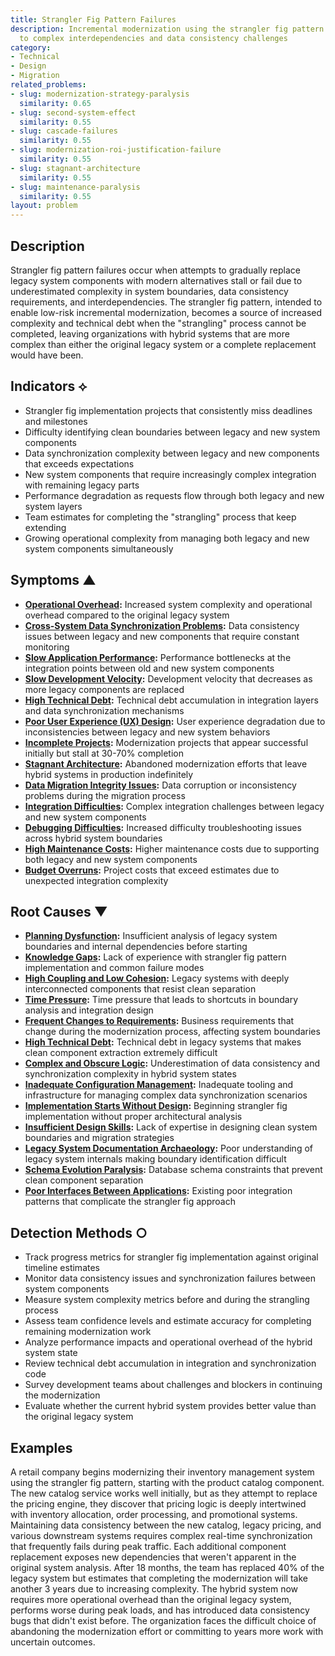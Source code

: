```yaml
---
title: Strangler Fig Pattern Failures
description: Incremental modernization using the strangler fig pattern stalls due
  to complex interdependencies and data consistency challenges
category:
- Technical
- Design
- Migration
related_problems:
- slug: modernization-strategy-paralysis
  similarity: 0.65
- slug: second-system-effect
  similarity: 0.55
- slug: cascade-failures
  similarity: 0.55
- slug: modernization-roi-justification-failure
  similarity: 0.55
- slug: stagnant-architecture
  similarity: 0.55
- slug: maintenance-paralysis
  similarity: 0.55
layout: problem
---
```


## Description

Strangler fig pattern failures occur when attempts to gradually replace legacy system components with modern alternatives stall or fail due to underestimated complexity in system boundaries, data consistency requirements, and interdependencies. The strangler fig pattern, intended to enable low-risk incremental modernization, becomes a source of increased complexity and technical debt when the "strangling" process cannot be completed, leaving organizations with hybrid systems that are more complex than either the original legacy system or a complete replacement would have been.

## Indicators ⟡

- Strangler fig implementation projects that consistently miss deadlines and milestones
- Difficulty identifying clean boundaries between legacy and new system components
- Data synchronization complexity between legacy and new components that exceeds expectations
- New system components that require increasingly complex integration with remaining legacy parts
- Performance degradation as requests flow through both legacy and new system layers
- Team estimates for completing the "strangling" process that keep extending
- Growing operational complexity from managing both legacy and new system components simultaneously

## Symptoms ▲

- **[Operational Overhead](operational-overhead.md):** Increased system complexity and operational overhead compared to the original legacy system
- **[Cross-System Data Synchronization Problems](cross-system-data-synchronization-problems.md):** Data consistency issues between legacy and new components that require constant monitoring
- **[Slow Application Performance](slow-application-performance.md):** Performance bottlenecks at the integration points between old and new system components
- **[Slow Development Velocity](slow-development-velocity.md):** Development velocity that decreases as more legacy components are replaced
- **[High Technical Debt](high-technical-debt.md):** Technical debt accumulation in integration layers and data synchronization mechanisms
- **[Poor User Experience (UX) Design](poor-user-experience-ux-design.md):** User experience degradation due to inconsistencies between legacy and new system behaviors
- **[Incomplete Projects](incomplete-projects.md):** Modernization projects that appear successful initially but stall at 30-70% completion
- **[Stagnant Architecture](stagnant-architecture.md):** Abandoned modernization efforts that leave hybrid systems in production indefinitely
- **[Data Migration Integrity Issues](data-migration-integrity-issues.md):** Data corruption or inconsistency problems during the migration process
- **[Integration Difficulties](integration-difficulties.md):** Complex integration challenges between legacy and new system components
- **[Debugging Difficulties](debugging-difficulties.md):** Increased difficulty troubleshooting issues across hybrid system boundaries
- **[High Maintenance Costs](high-maintenance-costs.md):** Higher maintenance costs due to supporting both legacy and new system components
- **[Budget Overruns](budget-overruns.md):** Project costs that exceed estimates due to unexpected integration complexity

## Root Causes ▼

- **[Planning Dysfunction](planning-dysfunction.md):** Insufficient analysis of legacy system boundaries and internal dependencies before starting
- **[Knowledge Gaps](knowledge-gaps.md):** Lack of experience with strangler fig pattern implementation and common failure modes
- **[High Coupling and Low Cohesion](high-coupling-low-cohesion.md):** Legacy systems with deeply interconnected components that resist clean separation
- **[Time Pressure](time-pressure.md):** Time pressure that leads to shortcuts in boundary analysis and integration design
- **[Frequent Changes to Requirements](frequent-changes-to-requirements.md):** Business requirements that change during the modernization process, affecting system boundaries
- **[High Technical Debt](high-technical-debt.md):** Technical debt in legacy systems that makes clean component extraction extremely difficult
- **[Complex and Obscure Logic](complex-and-obscure-logic.md):** Underestimation of data consistency and synchronization complexity in hybrid system states
- **[Inadequate Configuration Management](inadequate-configuration-management.md):** Inadequate tooling and infrastructure for managing complex data synchronization scenarios
- **[Implementation Starts Without Design](implementation-starts-without-design.md):** Beginning strangler fig implementation without proper architectural analysis
- **[Insufficient Design Skills](insufficient-design-skills.md):** Lack of expertise in designing clean system boundaries and migration strategies
- **[Legacy System Documentation Archaeology](legacy-system-documentation-archaeology.md):** Poor understanding of legacy system internals making boundary identification difficult
- **[Schema Evolution Paralysis](schema-evolution-paralysis.md):** Database schema constraints that prevent clean component separation
- **[Poor Interfaces Between Applications](poor-interfaces-between-applications.md):** Existing poor integration patterns that complicate the strangler fig approach

## Detection Methods ○

- Track progress metrics for strangler fig implementation against original timeline estimates
- Monitor data consistency issues and synchronization failures between system components
- Measure system complexity metrics before and during the strangling process
- Assess team confidence levels and estimate accuracy for completing remaining modernization work
- Analyze performance impacts and operational overhead of the hybrid system state
- Review technical debt accumulation in integration and synchronization code
- Survey development teams about challenges and blockers in continuing the modernization
- Evaluate whether the current hybrid system provides better value than the original legacy system

## Examples

A retail company begins modernizing their inventory management system using the strangler fig pattern, starting with the product catalog component. The new catalog service works well initially, but as they attempt to replace the pricing engine, they discover that pricing logic is deeply intertwined with inventory allocation, order processing, and promotional systems. Maintaining data consistency between the new catalog, legacy pricing, and various downstream systems requires complex real-time synchronization that frequently fails during peak traffic. Each additional component replacement exposes new dependencies that weren't apparent in the original system analysis. After 18 months, the team has replaced 40% of the legacy system but estimates that completing the modernization will take another 3 years due to increasing complexity. The hybrid system now requires more operational overhead than the original legacy system, performs worse during peak loads, and has introduced data consistency bugs that didn't exist before. The organization faces the difficult choice of abandoning the modernization effort or committing to years more work with uncertain outcomes.